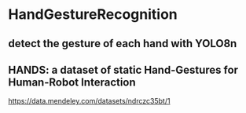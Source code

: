 # HandGestureRecognition
detect the gesture of each hand with YOLO8n
--------------------------------------------------------------------------
## HANDS: a dataset of static Hand-Gestures for Human-Robot Interaction ##
https://data.mendeley.com/datasets/ndrczc35bt/1

